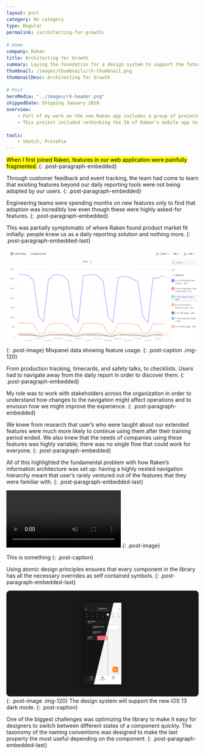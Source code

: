```yaml
---
layout: post
category: No category
type: Regular
permalink: /architecting-for-growth/

# Home
company: Raken
title: Architecting for Growth
summary: Laying the foundation for a design system to support the future of the Raken app.
thumbnail: /images/thumbnails/rk-thumbnail.png
thumbnailDesc: Architecting for Growth

# Post
heroMedia: "../images/rk-header.png"
shippedDate: Shipping January 2020
overview:
    - Part of my work on the new Raken app includes a group of projects that can be categorized as platform design.
    - This project included rethinking the IA of Raken's mobile app to focus more on the correct persona.

tools:
    - Sketch, ProtoPie
---
```


<mark>When I first joined Raken, features in our web application were painfully fragmented.</mark>
{: .post-paragraph-embedded}

Through customer feedback and event tracking, the team had come to learn that existing features beyond our daily reporting tools were not being adopted by our users.
{: .post-paragraph-embedded}

Engineering teams were spending months on new features only to find that adoption was incredibly low even though these were highly asked-for features.
{: .post-paragraph-embedded}

This was partially symptomatic of where Raken found product market fit initially: people knew us as a daily reporting solution and nothing more.
{: .post-paragraph-embedded-last}


![Mixpanel data showing feature usage](../images/ia-1.png){: .post-image}
Mixpanel data showing feature usage.
{: .post-caption .img-120}

From production tracking, timecards, and safety talks, to checklists. Users had to navigate away from the daily report in order to discover them.
{: .post-paragraph-embedded}

My role was to work with stakeholders across the organization in order to understand how changes to the navigation might affect operations and to envision how we might improve the experience.
{: .post-paragraph-embedded}

We knew from research that user’s who were taught about our extended features were much more likely to continue using them after their training period ended. We also knew that the needs of companies using these features was highly variable; there was no single flow that could work for everyone.
{: .post-paragraph-embedded}

All of this highlighted the fundamental problem with how Raken’s information architecture was set up: having a highly nested navigation hierarchy meant that user’s rarely ventured out of the features that they were familiar with.
{: .post-paragraph-embedded-last}

<video autoplay loop>
  <source src="../images/project-and-company.mp4" type="video/mp4">
  <source src="../images/project-and-company.webm" type="video/webm">
  <p>Your browser doesn't support HTML5 video. Here is
     a <a href="../images/project-and-company.mp4">link to the video</a> instead.</p>
</video>
{: .post-image}

This is something
{: .post-caption}

Using atomic design principles ensures that every component in the library has all the necessary overrides as self contained symbols. 
{: .post-paragraph-embedded-last}

![Support for iOS 13 dark mode](../images/rk-1.png){: .post-image .img-120}
The design system will support the new iOS 13 dark mode.
{: .post-caption}

One of the biggest challenges was optimizing the library to make it easy for designers to switch between different states of a component quickly. The taxonomy of the naming conventions was designed to make the last property the most useful depending on the component.
{: .post-paragraph-embedded-last}